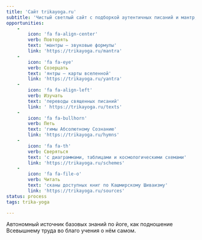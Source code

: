 ```yaml
---
title: 'Сайт trikayoga.ru'
subtitle: 'Чистый светлый сайт с подборкой аутентичных писаний и мантр, а также с авторскими чертами и бхаджанами.'
opportunities:
    -
        icon: 'fa fa-align-center'
        verb: Повторять
        text: 'мантры — звуковые формулы'
        link: 'https://trikayoga.ru/mantra'
    -
        icon: 'fa fa-eye'
        verb: Созерцать
        text: 'янтры — карты вселенной'
        link: 'https://trikayoga.ru/yantra'
    -
        icon: 'fa fa-align-left'
        verb: Изучать
        text: 'переводы священных писаний'
        link: ' https://trikayoga.ru/texts'
    -
        icon: 'fa fa-bullhorn'
        verb: Петь
        text: 'гимы Абсолютному Сознанию'
        link: 'https://trikayoga.ru/hymns'
    -
        icon: 'fa fa-th'
        verb: Сверяться
        text: 'с диаграммами, таблицами и космологическими схемами'
        link: 'https://trikayoga.ru/schemes'
    -
        icon: 'fa fa-file-o'
        verb: Читать
        text: 'сканы доступных книг по Кашмирскому Шиваизму'
        link: 'https://trikayoga.ru/sources'
status: process
tags: trika-yoga

---
```


Автономный источник базовых знаний по йоге, как подношение Всевышнему труда во благо учения о нём самом. 